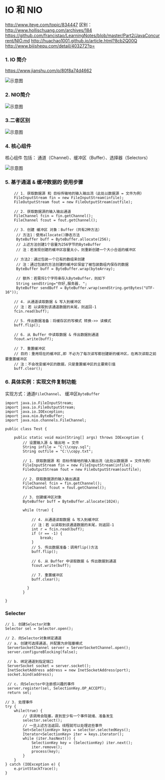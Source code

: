 # IO 和 NIO
http://www.iteye.com/topic/834447
区别：http://www.hollischuang.com/archives/184
https://github.com/francistao/LearningNotes/blob/master/Part2/JavaConcurrent/NIO.md
http://huachao1001.github.io/article.html?8cb2Q00Q
http://www.bijishequ.com/detail/403272?p=


### 1. IO 简介
https://www.jianshu.com/p/80f8a74d4662

![示意图](http://upload-images.jianshu.io/upload_images/944365-3a31f3fd3df13c18.jpg?imageMogr2/auto-orient/strip%7CimageView2/2/w/1240)


### 2. NIO简介
![示意图](http://upload-images.jianshu.io/upload_images/944365-63aa40ee9ed89322.jpg?imageMogr2/auto-orient/strip%7CimageView2/2/w/1240)

### 3.二者区别 

![示意图](http://upload-images.jianshu.io/upload_images/944365-a155ef4609137f75.png?imageMogr2/auto-orient/strip%7CimageView2/2/w/1240)



### 4. 核心组件
核心组件 包括： 通道（Channel）、缓冲区（Buffer）、选择器（Selectors）

![示意图](http://upload-images.jianshu.io/upload_images/944365-93cd55b2ed7cd37c.png?imageMogr2/auto-orient/strip%7CimageView2/2/w/1240)



### 5. 基于通道 & 缓冲数据的 使用步骤
```
    // 1. 获取数据源 和 目标传输地的输入输出流（此处以数据源 = 文件为例）
    FileInputStream fin = new FileInputStream(infile);
    FileOutputStream fout = new FileOutputStream(outfile);

    // 2. 获取数据源的输入输出通道
    FileChannel fcin = fin.getChannel();
    FileChannel fcout = fout.getChannel();

    // 3. 创建 缓冲区 对象：Buffer（共有2种方法）
     // 方法1：使用allocate()静态方法
     ByteBuffer buff = ByteBuffer.allocate(256);
     // 上述方法创建1个容量为256字节的ByteBuffer
     // 注：若发现创建的缓冲区容量太小，则重新创建一个大小合适的缓冲区

    // 方法2：通过包装一个已有的数组来创建
     // 注：通过包装的方法创建的缓冲区保留了被包装数组内保存的数据
     ByteBuffer buff = ByteBuffer.wrap(byteArray);

     // 额外：若需将1个字符串存入ByteBuffer，则如下
     String sendString="你好,服务器. ";
     ByteBuffer sendBuff = ByteBuffer.wrap(sendString.getBytes("UTF-16"));

    // 4. 从通道读取数据 & 写入到缓冲区
    // 注：若 以读取到该通道数据的末尾，则返回-1
    fcin.read(buff);

    // 5. 传出数据准备：将缓存区的写模式 转换->> 读模式
    buff.flip();

    // 6. 从 Buffer 中读取数据 & 传出数据到通道
    fcout.write(buff);

    // 7. 重置缓冲区
    // 目的：重用现在的缓冲区,即 不必为了每次读写都创建新的缓冲区，在再次读取之前要重置缓冲区
    // 注：不会改变缓冲区的数据，只是重置缓冲区的主要索引值
    buff.clear();
```
### 6. 具体实例：实现文件复制功能
实现方式：通道`FileChannel`、 缓冲区`ByteBuffer`

```
import java.io.FileInputStream;
import java.io.FileOutputStream;
import java.io.IOException;
import java.nio.ByteBuffer;
import java.nio.channels.FileChannel;

public class Test {

    public static void main(String[] args) throws IOException {
        // 设置输入源 & 输出地 = 文件
        String infile = "C:\\copy.sql";
        String outfile = "C:\\copy.txt";

        // 1. 获取数据源 和 目标传输地的输入输出流（此处以数据源 = 文件为例）
        FileInputStream fin = new FileInputStream(infile);
        FileOutputStream fout = new FileOutputStream(outfile);

        // 2. 获取数据源的输入输出通道
        FileChannel fcin = fin.getChannel();
        FileChannel fcout = fout.getChannel();

        // 3. 创建缓冲区对象
        ByteBuffer buff = ByteBuffer.allocate(1024);
        
        while (true) {

            // 4. 从通道读取数据 & 写入到缓冲区
            // 注：若 以读取到该通道数据的末尾，则返回-1  
            int r = fcin.read(buff);
            if (r == -1) {
                break;
            }
            // 5. 传出数据准备：调用flip()方法  
            buff.flip();
            
            // 6. 从 Buffer 中读取数据 & 传出数据到通道
            fcout.write(buff);
            
            // 7. 重置缓冲区
            buff.clear();
            
          }
        }

}
```
### Selecter

```
// 1. 创建Selector对象   
Selector sel = Selector.open();

// 2. 向Selector对象绑定通道   
 // a. 创建可选择通道，并配置为非阻塞模式   
 ServerSocketChannel server = ServerSocketChannel.open();   
 server.configureBlocking(false);   
 
 // b. 绑定通道到指定端口   
 ServerSocket socket = server.socket();   
 InetSocketAddress address = new InetSocketAddress(port);   
 socket.bind(address);   
 
 // c. 向Selector中注册感兴趣的事件   
 server.register(sel, SelectionKey.OP_ACCEPT);    
 return sel;

// 3. 处理事件
try {    
    while(true) { 
        // 该调用会阻塞，直到至少有一个事件就绪、准备发生 
        selector.select(); 
        // 一旦上述方法返回，线程就可以处理这些事件
        Set<SelectionKey> keys = selector.selectedKeys(); 
        Iterator<SelectionKey> iter = keys.iterator(); 
        while (iter.hasNext()) { 
            SelectionKey key = (SelectionKey) iter.next(); 
            iter.remove(); 
            process(key); 
        }    
    }    
} catch (IOException e) {    
    e.printStackTrace();   
}
```
